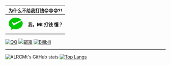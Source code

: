 <table>
<tr>
<th colspan=2>为什么不给我打钱😡😡😡?!</th>
</tr>
<tr>
<th><a href="https://raw.githubusercontent.com/ALRCMt/ALRCMt/refs/heads/main/images/wxlll.JPG"><img width="50" height="50" src="./images/wechatpay.png"></a></th>
<th>我，Mt 打钱 懂？</th>
</tr>
</table>

[![QQ](https://img.shields.io/badge/QQ-ALRCMt-white.svg)](https://qm.qq.com/q/4uVkK9nRPW?personal_qrcode_source=3)
[![邮箱](https://img.shields.io/badge/邮箱-b122330417@163.com-blue.svg)](mailto:b122330417@163.com)
[![Bilibili](https://img.shields.io/badge/Bilibili-ALRC_Mt-pink.svg)](https://space.bilibili.com/483215864?spm_id_from=333.1007.0.0)
  

<hr />

![ALRCMt's GitHub stats](https://github-readme-stats.vercel.app/api?username=ALRCMt&show_icons=true&theme=cobalt)
[![Top Langs](https://github-readme-stats.vercel.app/api/top-langs/?username=ALRCMt&layout=compact)](https://github.com/anuraghazra/github-readme-stats)
